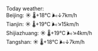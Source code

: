 Today weather:  
Beijing: ☀️   🌡️+18°C 🌬️↓7km/h  
Tianjin: ☀️   🌡️+19°C 🌬️↘15km/h  
Shijiazhuang: ☀️   🌡️+19°C 🌬️↘4km/h  
Tangshan: ☀️   🌡️+18°C 🌬️↓7km/h  
